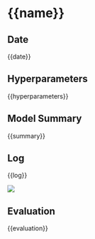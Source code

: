 # {{name}}

## Date

{{date}}

## Hyperparameters

{{hyperparameters}}

## Model Summary

{{summary}}

## Log

{{log}}

![]({{image}})

## Evaluation

{{evaluation}}
